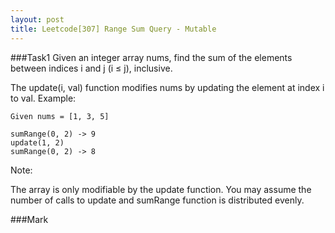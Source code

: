 ```yaml
---
layout: post
title: Leetcode[307] Range Sum Query - Mutable
---
```

###Task1
Given an integer array nums, find the sum of the elements between indices i and j (i ≤ j), inclusive.

The update(i, val) function modifies nums by updating the element at index i to val.
Example:

	Given nums = [1, 3, 5]
	
	sumRange(0, 2) -> 9
	update(1, 2)
	sumRange(0, 2) -> 8
Note:

The array is only modifiable by the update function.
You may assume the number of calls to update and sumRange function is distributed evenly.

###Mark
